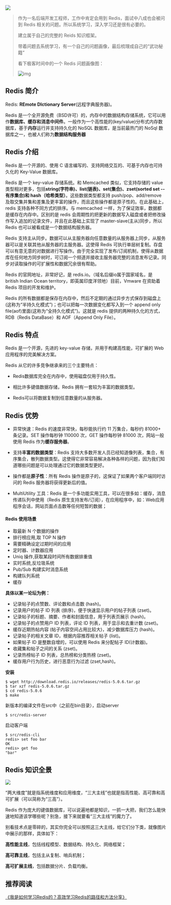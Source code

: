 ![](https://img.starfish.ink/redis/redis-readme-banner.jpg)



> 作为一名后端开发工程师，工作中肯定会用到 Redis，面试中八成也会被问到 Redis 相关的问题。所以系统学习，深入学习还是很有必要的。
>
> 建立属于自己的完整的 Reids 知识框架。
>
> 带着问题去系统学习，有一个自己的问题画像，最后梳理成自己的“武功秘籍”
>
> 看下极客时间中的一个 Redis 问题画像图：
>
> ![img](https://static001.geekbang.org/resource/image/70/b4/70a5bc1ddc9e3579a2fcb8a5d44118b4.jpeg)



## Redis 简介

Redis: **REmote DIctionary Server**(远程字典服务器)。

Redis 是一个全开源免费（BSD许可）的，内存中的数据结构存储系统，它可以用作**数据库、缓存和消息中间件**。一般作为一个高性能的(key/value)分布式内存数据库，基于**内存**运行并支持持久化的 NoSQL 数据库，是当前最热门的 NoSql 数据库之一，也被人们称为**数据结构服务器**



## Redis 介绍

Redis 是一个开源的、使用 C 语言编写的、支持网络交互的、可基于内存也可持久化的 Key-Value 数据库。

Redis 是一个 key-value 存储系统。和 Memcached 类似，它支持存储的 value 类型相对更多，包括**string(字符串)、list(链表)、set(集合)、zset(sorted set --有序集合)和 hash（哈希类型）**。这些数据类型都支持 push/pop、add/remove 及取交集并集和差集及更丰富的操作，而且这些操作都是原子性的。在此基础上，redis 支持各种不同方式的排序。与 memcached 一样，为了保证效率，数据都是缓存在内存中。区别的是 redis 会周期性的把更新的数据写入磁盘或者把修改操作写入追加的记录文件，并且在此基础上实现了 master-slave(主从)同步，所以 Redis 也可以被看成是一个数据结构服务器。



Redis 支持主从同步。数据可以从主服务器向任意数量的从服务器上同步，从服务器可以是关联其他从服务器的主服务器。这使得 Redis 可执行单层树复制。存盘可以有意无意的对数据进行写操作。由于完全实现了发布/订阅机制，使得从数据库在任何地方同步树时，可订阅一个频道并接收主服务器完整的消息发布记录。同步对读取操作的可扩展性和数据冗余很有帮助。

Redis 的官网地址，非常好记，是 redis.io。（域名后缀io属于国家域名，是 british Indian Ocean territory，即英属印度洋领地）目前，Vmware 在资助着 Redis 项目的开发和维护。

Redis 的所有数据都是保存在内存中，然后不定期的通过异步方式保存到磁盘上(这称为“半持久化模式”)；也可以把每一次数据变化都写入到一个 append only file(aof)里面(这称为“全持久化模式”)。这就是 redis 提供的两种持久化的方式，RDB（Redis DataBase）和 AOF（Append Only File）。



## Redis 特点

Redis 是一个开源，先进的 key-value 存储，并用于构建高性能，可扩展的 Web 应用程序的完美解决方案。

Redis 从它的许多竞争继承来的三个主要特点：

- Redis数据库完全在内存中，使用磁盘仅用于持久性。

- 相比许多键值数据存储，Redis 拥有一套较为丰富的数据类型。

- Redis可以将数据复制到任意数量的从服务器。

  

## Redis 优势

- 异常快速：Redis 的速度非常快，每秒能执行约 11 万集合，每秒约 81000+ 条记录。SET 操作每秒钟 110000 次，GET 操作每秒钟 81000 次，网站一般使用 Redis 作为**缓存服务器**。

- 支持**丰富的数据类型**：Redis 支持大多数开发人员已经知道像列表，集合，有序集合，散列数据类型。这使得它非常容易解决各种各样的问题，因为我们知道哪些问题是可以处理通过它的数据类型更好。

- 操作都是**原子性**：所有 Redis 操作是原子的，这保证了如果两个客户端同时访问的 Redis 服务器将获得更新后的值。

- MultiUtility 工具：Redis 是一个多功能实用工具，可以在很多如：缓存，消息传递队列中使用（Redis 原生支持发布/订阅），在应用程序中，如：Web应用程序会话，网站页面点击数等任何短暂的数据；

  

#### Redis 使用场景

- 取最新 N 个数据的操作
- 排行榜应用,取 TOP N 操作
- 需要精确设定过期时间的应用
- 定时器、计数器应用
- Uniq 操作,获取某段时间所有数据排重值
- 实时系统,反垃圾系统
- Pub/Sub 构建实时消息系统
- 构建队列系统
- 缓存



**具体以某一论坛为例：**

- 记录帖子的点赞数、评论数和点击数 (hash)。
-  记录用户的帖子 ID 列表 (排序)，便于快速显示用户的帖子列表 (zset)。 
- 记录帖子的标题、摘要、作者和封面信息，用于列表页展示 (hash)。 
- 记录帖子的点赞用户 ID 列表，评论 ID 列表，用于显示和去重计数 (zset)。 
- 缓存近期热帖内容 (帖子内容空间占用比较大)，减少数据库压力 (hash)。 
- 记录帖子的相关文章 ID，根据内容推荐相关帖子 (list)。 
- 如果帖子 ID 是整数自增的，可以使用 Redis 来分配帖子 ID(计数器)。 
- 收藏集和帖子之间的关系 (zset)。 
- 记录热榜帖子 ID 列表，总热榜和分类热榜 (zset)。 
- 缓存用户行为历史，进行恶意行为过滤 (zset,hash)。



**安装**

```
$ wget http://download.redis.io/releases/redis-5.0.6.tar.gz
$ tar xzf redis-5.0.6.tar.gz
$ cd redis-5.0.6
$ make
```

新版本的编译文件在src中（之前在bin目录），启动server

```
$ src/redis-server
```

启动客户端

```
$ src/redis-cli
redis> set foo bar
OK
redis> get foo
"bar"
```



## Redis 知识全景

![](https://static001.geekbang.org/resource/image/79/e7/79da7093ed998a99d9abe91e610b74e7.jpg)

“两大维度”就是指系统维度和应用维度，“三大主线”也就是指高性能、高可靠和高可扩展（可以简称为“三高”）。

Redis 作为庞大的键值数据库，可以说遍地都是知识，一抓一大把，我们怎么能快速地知道该学哪些呢？别急，接下来就要看“三大主线”的魔力了。

别看技术点是零碎的，其实你完全可以按照这三大主线，给它们分下类，就像图片中展示的那样，具体如下：

**高性能主线**，包括线程模型、数据结构、持久化、网络框架；

**高可靠主线**，包括主从复制、哨兵机制；

**高可扩展主线**，包括数据分片、负载均衡。



## 推荐阅读

[《我是如何学习Redis的？高效学习Redis的路径和方法分享》](http://kaito-kidd.com/2020/09/09/how-i-learned-redis/)